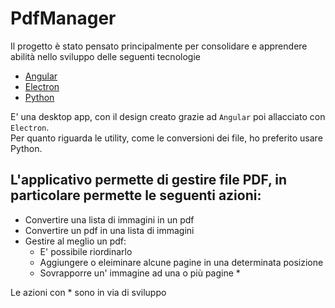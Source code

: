 # PdfManager
Il progetto è stato pensato principalmente per consolidare e apprendere abilità nello sviluppo delle seguenti tecnologie
-  [Angular](https://angular.io/)
- [Electron](https://www.electronjs.org/)
- [Python](https://www.python.org/)

E' una desktop app, con il design creato grazie ad `Angular` poi allacciato con `Electron`. \
Per quanto riguarda le utility, come le conversioni dei file, ho preferito usare Python.

## L'applicativo permette di gestire file PDF, in particolare permette le seguenti azioni:
- Convertire una lista di immagini in un pdf
- Convertire un pdf in una lista di immagini
- Gestire al meglio un pdf:
    - E' possibile riordinarlo
    - Aggiungere o eleiminare alcune pagine in una determinata posizione
    - Sovrapporre un' immagine ad una o più pagine *

Le azioni con * sono in via di sviluppo
